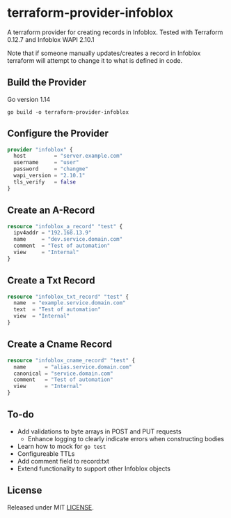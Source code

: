 # terraform-provider-infoblox

A terraform provider for creating records in Infoblox. Tested with Terraform 0.12.7 and Infoblox WAPI 2.10.1

Note that if someone manually updates/creates a record in Infoblox terraform will attempt to change it to what is defined in code.

## Build the Provider

Go version 1.14

```shell
go build -o terraform-provider-infoblox
```

## Configure the Provider

```terraform
provider "infoblox" {
  host         = "server.example.com"
  username     = "user"
  password     = "changme"
  wapi_version = "2.10.1"
  tls_verify   = false
}
```

## Create an A-Record

```terraform
resource "infoblox_a_record" "test" {
  ipv4addr = "192.168.13.9"
  name     = "dev.service.domain.com"
  comment  = "Test of automation"
  view     = "Internal"
}
```

## Create a Txt Record

```terraform
resource "infoblox_txt_record" "test" {
  name  = "example.service.domain.com"
  text  = "Test of automation"
  view  = "Internal"
}
```

## Create a Cname Record

```terraform
resource "infoblox_cname_record" "test" {
  name      = "alias.service.domain.com"
  canonical = "service.domain.com"
  comment   = "Test of automation"
  view      = "Internal"
}
```

## To-do

* Add validations to byte arrays in POST and PUT requests
  * Enhance logging to clearly indicate errors when constructing bodies
* Learn how to mock for `go test`
* Configureable TTLs
* Add comment field to record:txt
* Extend functionality to support other Infoblox objects

## License

Released under MIT [LICENSE](LICENSE).
